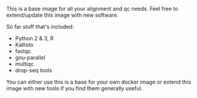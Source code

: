 This is a base image for all your alignment and qc needs.  Feel free
to extend/update this image with new software.

So far stuff that's included:

- Python 2 & 3, R
- Kallisto
- fastqc
- gnu-parallel
- multiqc
- drop-seq tools

You can either use this is a base for your own docker image or extend
this image with new tools if you find them generally useful.

